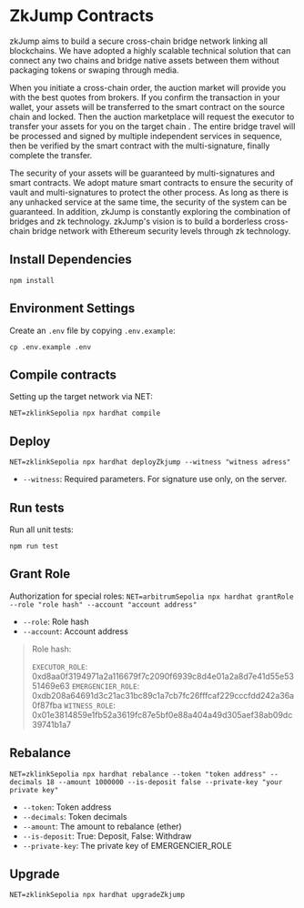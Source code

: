 # ZkJump Contracts

zkJump aims to build a secure cross-chain bridge network linking all blockchains. We have adopted a highly scalable technical solution that can connect any two chains and bridge native assets between them without packaging tokens or swaping through media. 

When you initiate a cross-chain order, the auction market will provide you with the best quotes from brokers. If you confirm the transaction in your wallet, your assets will be transferred to the smart contract on the source chain and locked. Then the auction marketplace will request the executor to transfer your assets for you on the target chain . The entire bridge travel will be processed and signed by multiple independent services in sequence, then be verified by the smart contract with the multi-signature, finally complete the transfer. 

The security of your assets will be guaranteed by multi-signatures and smart contracts. We adopt mature smart contracts to ensure the security of vault and multi-signatures to protect the other process. As long as there is any unhacked service at the same time, the security of the system can be guaranteed. In addition, zkJump is constantly exploring the combination of bridges and zk technology. zkJump's vision is to build a borderless cross-chain bridge network with Ethereum security levels through zk technology.

## Install Dependencies

`npm install`

## Environment Settings

Create an `.env` file by copying `.env.example`:

`cp .env.example .env`

## Compile contracts

Setting up the target network via NET:

`NET=zklinkSepolia npx hardhat compile`

## Deploy

`NET=zklinkSepolia npx hardhat deployZkjump --witness "witness adress"`

- `--witness`: Required parameters. For signature use only, on the server.

## Run tests

Run all unit tests:

`npm run test`

## Grant Role

Authorization for special roles:
`NET=arbitrumSepolia npx hardhat grantRole --role "role hash" --account "account address"`

- `--role`: Role hash
- `--account`: Account address


> Role hash:
>
> `EXECUTOR_ROLE`: 0xd8aa0f3194971a2a116679f7c2090f6939c8d4e01a2a8d7e41d55e5351469e63
> `EMERGENCIER_ROLE`: 0xdb208a64691d3c21ac31bc89c1a7cb7fc26fffcaf229cccfdd242a36a0f87fba
> `WITNESS_ROLE`: 0x01e3814859e1fb52a3619fc87e5bf0e88a404a49d305aef38ab09dc39741b1a7

## Rebalance

`NET=zklinkSepolia npx hardhat rebalance --token "token address" --decimals 18 --amount 1000000 --is-deposit false --private-key "your private key"`

- `--token`: Token address
- `--decimals`: Token decimals
- `--amount`: The amount to rebalance (ether)
- `--is-deposit`: True: Deposit, False: Withdraw
- `--private-key`: The private key of EMERGENCIER_ROLE

## Upgrade

`NET=zklinkSepolia npx hardhat upgradeZkjump`